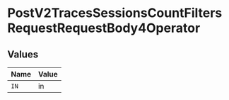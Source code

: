# PostV2TracesSessionsCountFiltersRequestRequestBody4Operator


## Values

| Name  | Value |
| ----- | ----- |
| `IN`  | in    |